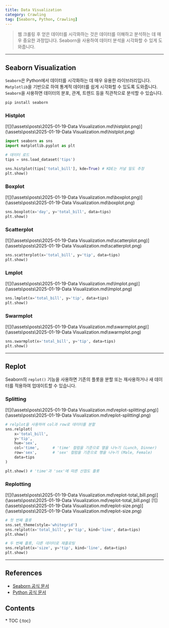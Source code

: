 ```yaml
---
title: Data Visualization
category: Crawling
tag: [Seaborn, Python, Crawling]
---
```


> 웹 크롤링 후 얻은 데이터를 시각화하는 것은 데이터를 이해하고 분석하는 데 매우 중요한 과정입니다. Seaborn을 사용하여 데이터 분석을 시각화할 수 있게 도와줍니다.

---

## Seaborn Visualization
`Seaborn`은 Python에서 데이터를 시각화하는 데 매우 유용한 라이브러리입니다. `Matplotlib`을 기반으로 하여 통계적 데이터를 쉽게 시각화할 수 있도록 도와줍니다. `Seaborn`을 사용하면 데이터의 분포, 관계, 트렌드 등을 직관적으로 분석할 수 있습니다.

```bash
pip install seaborn
```

### Histplot
[![](\assets\posts\2025-01-19-Data Visualization.md\histplot.png)](\assets\posts\2025-01-19-Data Visualization.md\histplot.png)
```python
import seaborn as sns
import matplotlib.pyplot as plt

# 데이터 로드
tips = sns.load_dataset('tips')

sns.histplot(tips['total_bill'], kde=True) # KDE는 커널 밀도 추정
plt.show() 
```

### Boxplot
[![](\assets\posts\2025-01-19-Data Visualization.md\boxplot.png)](\assets\posts\2025-01-19-Data Visualization.md\boxplot.png)
```python
sns.boxplot(x='day', y='total_bill', data=tips)
plt.show()
```

### Scatterplot
[![](\assets\posts\2025-01-19-Data Visualization.md\scatterplot.png)](\assets\posts\2025-01-19-Data Visualization.md\scatterplot.png)
```python
sns.scatterplot(x='total_bill', y='tip', data=tips)
plt.show()
```

### Lmplot 
[![](\assets\posts\2025-01-19-Data Visualization.md\lmplot.png)](\assets\posts\2025-01-19-Data Visualization.md\lmplot.png)
```python
sns.lmplot(x='total_bill', y='tip', data=tips)
plt.show()
```

### Swarmplot 
[![](\assets\posts\2025-01-19-Data Visualization.md\swarmplot.png)](\assets\posts\2025-01-19-Data Visualization.md\swarmplot.png)
```python
sns.swarmplot(x='total_bill', y='tip', data=tips)
plt.show()
```

---

## Replot
Seaborn의 `replot()` 기능을 사용하면 기존의 플롯을 분할 또는 재사용하거나 새 데이터를 적용하여 업데이트할 수 있습니다.

### Splitting
[![](\assets\posts\2025-01-19-Data Visualization.md\replot-splittingl.png)](\assets\posts\2025-01-19-Data Visualization.md\replot-splittingl.png)
```python
# relplot을 사용하여 col과 row로 데이터를 분할
sns.relplot(
    x='total_bill', 
    y='tip', 
    hue='sex', 
    col='time',      # 'time' 컬럼을 기준으로 열을 나누기 (Lunch, Dinner)
    row='sex',       # 'sex' 컬럼을 기준으로 행을 나누기 (Male, Female)
    data=tips
)

plt.show() # 'time'과 'sex'에 따른 산점도 플롯
```

### Replotting
[![](\assets\posts\2025-01-19-Data Visualization.md\replot-total_bill.png)](\assets\posts\2025-01-19-Data Visualization.md\replot-total_bill.png)
[![](\assets\posts\2025-01-19-Data Visualization.md\replot-size.png)](\assets\posts\2025-01-19-Data Visualization.md\replot-size.png)
```python
# 첫 번째 플롯
sns.set_theme(style='whitegrid')
sns.relplot(x='total_bill', y='tip', kind='line', data=tips)
plt.show()

# 두 번째 플롯, 다른 데이터로 재플로팅
sns.relplot(x='size', y='tip', kind='line', data=tips)
plt.show()
```

---

## References
- [Seaborn 공식 문서](https://seaborn.pydata.org/)
- [Python 공식 문서](https://docs.python.org/3/)

<nav class='post-toc' markdown='1'>
  <h2>Contents</h2>
* TOC
{:toc}
</nav>
